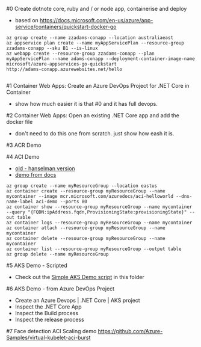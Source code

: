 


#0 Create dotnote core, ruby and / or node app, containerise and deploy
- based on https://docs.microsoft.com/en-us/azure/app-service/containers/quickstart-docker-go


```
az group create --name zzadams-conapp --location australiaeast
az appservice plan create --name myAppServicePlan --resource-group zzadams-conapp --sku B1 --is-linux
az webapp create --resource-group zzadams-conapp --plan myAppServicePlan --name adams-conapp --deployment-container-image-name microsoft/azure-appservices-go-quickstart
http://adams-conapp.azurewebsites.net/hello


```


#1 Container Web Apps: Create an Azure DevOps Project for .NET Core in Container
- show how much easier it is that #0 and it has full devops. 

#2 Container Web Apps: Open an existing .NET Core app and add the docker file
- don't need to do this one from scratch. just show how eash it is.

#3 ACR Demo

#4 ACI Demo
- [old - hanselman version](https://www.hanselman.com/blog/PennyPinchingInTheCloudDeployingContainersCheaplyToAzure.aspx)
- [demo from docs](https://docs.microsoft.com/en-gb/azure/container-instances/container-instances-quickstart)

```
az group create --name myResourceGroup --location eastus
az container create --resource-group myResourceGroup --name mycontainer --image mcr.microsoft.com/azuredocs/aci-helloworld --dns-name-label aci-demo --ports 80
az container show --resource-group myResourceGroup --name mycontainer --query "{FQDN:ipAddress.fqdn,ProvisioningState:provisioningState}" --out table
az container logs --resource-group myResourceGroup --name mycontainer
az container attach --resource-group myResourceGroup --name mycontainer
az container delete --resource-group myResourceGroup --name mycontainer
az container list --resource-group myResourceGroup --output table
az group delete --name myResourceGroup

```

#5 AKS Demo - Scripted

- Check out the [Simple AKS Demo script](./aks-simple.md) in this folder

#6 AKS Demo - from Azure DevOps Project
- Create an Azure Devops | .NET Core | AKS project
- Inspect the .NET Core App
- Inspect the Build process
- Inspect the release process


#7 Face detection ACI Scaling demo
https://github.com/Azure-Samples/virtual-kubelet-aci-burst

